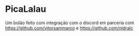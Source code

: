 # PicaLalau

Um bolão feito com integração com o discord em parceria com https://github.com/vitorsammarco e https://github.com/nidralc
